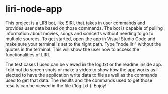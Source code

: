 # liri-node-app

This project is a LIRI bot, like SIRI, that takes in user commands and provides user data based on those commands. 
The bot is capable of pulling information about movies, songs and concerts without needing to go to multiple sources. 
To get started, open the app in Visual Studio Code and make sure your terminal is set to the right path. Type "node liri" 
without the quotes in the terminal. This will show the user how to access the functionalities of LIRI.

The test cases I used can be viewed in the log.txt or the readme inside app. I did not do screen shots or make a video to show how the app works as I elected to have the application write data to file as well as the commands used to get that data. The results and the commands used to get those results can be viewed in the file ('log.txt'). 
Enjoy!


